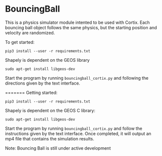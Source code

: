 # BouncingBall

This is a physics simulator module intented to be used with Cortix. Each bouncing ball object follows the same physics, but the starting position and velocity are randomized. 

To get started:

`pip3 install --user -r requirements.txt`

Shapely is dependent on the GEOS library

`sudo apt-get install libgeos-dev`

Start the program by running `bouncingball_cortix.py` and following the directions given by the text interface.

=======
Getting started:

`pip3 install --user -r requirements.txt`


Shapely is dependent on the GEOS C library:

`sudo apt-get install libgeos-dev`

Start the program by running `bouncingball_cortix.py` and follow the instructions given by the text interface. Once completed, it will output an mp4 file that contains the simulation results.


Note: Bouncing Ball is still under active development
